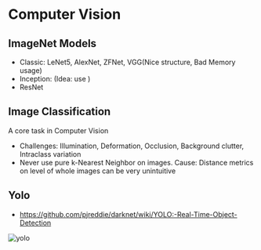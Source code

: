 # Computer Vision

## ImageNet Models

- Classic: LeNet5, AlexNet, ZFNet, VGG(Nice structure, Bad Memory usage)
- Inception: (Idea: use )
- ResNet

## Image Classification

A core task in Computer Vision

- Challenges: Illumination, Deformation, Occlusion, Background clutter, Intraclass variation
- Never use pure k-Nearest Neighbor on images. Cause: Distance metrics on level of whole images can be very unintuitive

## Yolo

- https://github.com/pjreddie/darknet/wiki/YOLO:-Real-Time-Object-Detection

![yolo](https://camo.githubusercontent.com/670ab23a30fc7ca15ab94e9977c8c804fff7e724e86d5ffb882dce6133f49658/687474703a2f2f706a7265646469652e636f6d2f6d656469612f696d6167652f6d6f64656c5f322e706e67)
